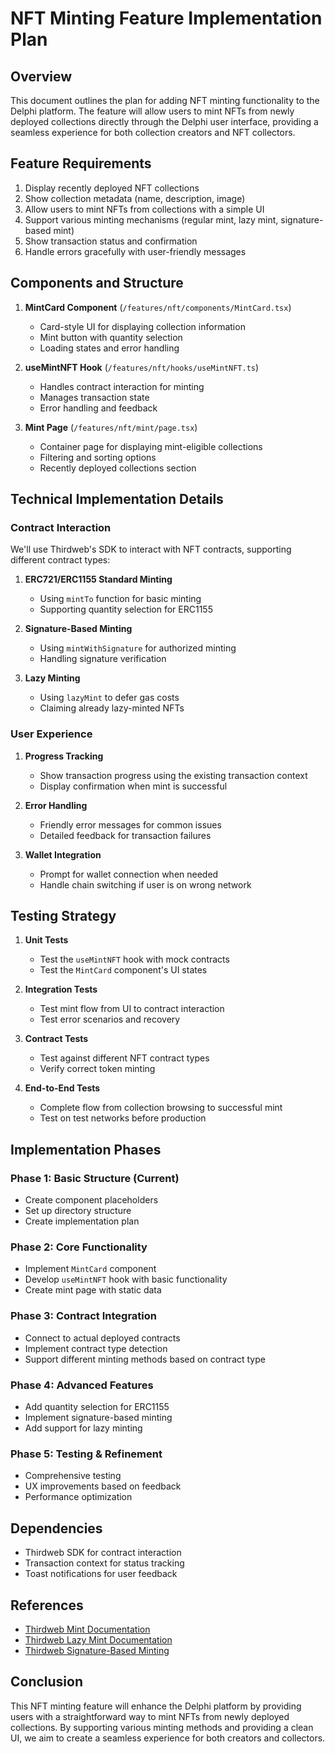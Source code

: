 # NFT Minting Feature Implementation Plan

## Overview

This document outlines the plan for adding NFT minting functionality to the Delphi platform. The feature will allow users to mint NFTs from newly deployed collections directly through the Delphi user interface, providing a seamless experience for both collection creators and NFT collectors.

## Feature Requirements

1. Display recently deployed NFT collections
2. Show collection metadata (name, description, image)
3. Allow users to mint NFTs from collections with a simple UI
4. Support various minting mechanisms (regular mint, lazy mint, signature-based mint)
5. Show transaction status and confirmation
6. Handle errors gracefully with user-friendly messages

## Components and Structure

1. **MintCard Component** (`/features/nft/components/MintCard.tsx`)
   - Card-style UI for displaying collection information
   - Mint button with quantity selection
   - Loading states and error handling

2. **useMintNFT Hook** (`/features/nft/hooks/useMintNFT.ts`)
   - Handles contract interaction for minting
   - Manages transaction state
   - Error handling and feedback

3. **Mint Page** (`/features/nft/mint/page.tsx`)
   - Container page for displaying mint-eligible collections
   - Filtering and sorting options
   - Recently deployed collections section

## Technical Implementation Details

### Contract Interaction

We'll use Thirdweb's SDK to interact with NFT contracts, supporting different contract types:

1. **ERC721/ERC1155 Standard Minting**
   - Using `mintTo` function for basic minting
   - Supporting quantity selection for ERC1155

2. **Signature-Based Minting**
   - Using `mintWithSignature` for authorized minting
   - Handling signature verification

3. **Lazy Minting**
   - Using `lazyMint` to defer gas costs
   - Claiming already lazy-minted NFTs

### User Experience

1. **Progress Tracking**
   - Show transaction progress using the existing transaction context
   - Display confirmation when mint is successful

2. **Error Handling**
   - Friendly error messages for common issues
   - Detailed feedback for transaction failures

3. **Wallet Integration**
   - Prompt for wallet connection when needed
   - Handle chain switching if user is on wrong network

## Testing Strategy

1. **Unit Tests**
   - Test the `useMintNFT` hook with mock contracts
   - Test the `MintCard` component's UI states

2. **Integration Tests**
   - Test mint flow from UI to contract interaction
   - Test error scenarios and recovery

3. **Contract Tests**
   - Test against different NFT contract types
   - Verify correct token minting

4. **End-to-End Tests**
   - Complete flow from collection browsing to successful mint
   - Test on test networks before production

## Implementation Phases

### Phase 1: Basic Structure (Current)
- Create component placeholders
- Set up directory structure
- Create implementation plan

### Phase 2: Core Functionality
- Implement `MintCard` component
- Develop `useMintNFT` hook with basic functionality
- Create mint page with static data

### Phase 3: Contract Integration
- Connect to actual deployed contracts
- Implement contract type detection
- Support different minting methods based on contract type

### Phase 4: Advanced Features
- Add quantity selection for ERC1155
- Implement signature-based minting
- Add support for lazy minting

### Phase 5: Testing & Refinement
- Comprehensive testing
- UX improvements based on feedback
- Performance optimization

## Dependencies

- Thirdweb SDK for contract interaction
- Transaction context for status tracking
- Toast notifications for user feedback

## References

- [Thirdweb Mint Documentation](https://portal.thirdweb.com/typescript/sdk.mintto)
- [Thirdweb Lazy Mint Documentation](https://portal.thirdweb.com/typescript/sdk.lazymint)
- [Thirdweb Signature-Based Minting](https://portal.thirdweb.com/typescript/sdk.mintwithsignature)

## Conclusion

This NFT minting feature will enhance the Delphi platform by providing users with a straightforward way to mint NFTs from newly deployed collections. By supporting various minting methods and providing a clean UI, we aim to create a seamless experience for both creators and collectors.